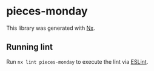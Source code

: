 # pieces-monday

This library was generated with [Nx](https://nx.dev).

## Running lint

Run `nx lint pieces-monday` to execute the lint via [ESLint](https://eslint.org/).
